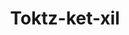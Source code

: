 ---
layout: item
title: Toktz-ket-xil
item-id: 6524
datatable: true
id: 6524
name: "Toktz-ket-xil"
members: true
lowalch: 18000
highalch: 27000
examine: "A spiked shield of obsidian."
monsters:
  - id: 2173
    name: "TzHaar-Ket"
    members: true
    combat_level: 149
    wiki_url: "https://oldschool.runescape.wiki/w/TzHaar-Ket#Level_149"
    drops:
      - quantity: "1"
        rarity: 0.001953125
    image: "https://oldschool.runescape.wiki/images/6/6c/TzHaar-Ket.png?ee1fa"
  - id: 7679
    name: "TzHaar-Ket"
    members: true
    combat_level: 221
    wiki_url: "https://oldschool.runescape.wiki/w/TzHaar-Ket#Level_221"
    drops:
      - quantity: "1"
        rarity: 0.001953125
    image: "https://oldschool.runescape.wiki/images/6/6c/TzHaar-Ket.png?ee1fa"
---
